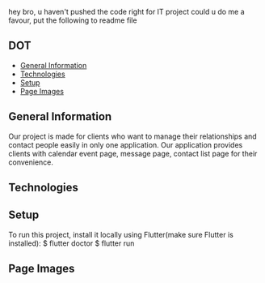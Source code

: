 hey bro, u haven't pushed the code right for IT project
could u do me a favour, put the following to readme file
## DOT
* [General Information](#general-info)
* [Technologies](#technologies)
* [Setup](#setup)
* [Page Images](#page-images)

## General Information
Our project is made for clients who want to manage their relationships and contact people easily in only one application. Our application provides clients with calendar event page, message page, contact list page for their convenience.
## Technologies
## Setup
To run this project, install it locally using Flutter(make sure Flutter is installed):
$ flutter doctor
$ flutter run

## Page Images